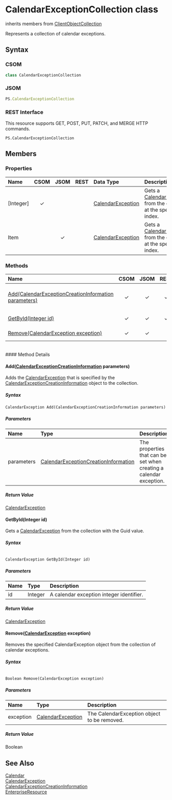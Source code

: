 [comment]: # (Name:CalendarExceptionCollection)
[comment]: # (Type:class)
[comment]: # (Status:Verified)

# <a name="name"></a>CalendarExceptionCollection class

inherits members from [ClientObjectCollection<CalendarException>](https://msdn.microsoft.com/EN-US/library/ee539303)<br/>

<a name="description"></a>Represents a collection of calendar exceptions.

## <a name="syntax"></a>Syntax

### CSOM

```C#
class CalendarExceptionCollection 
```
### JSOM

```JavaScript
PS.CalendarExceptionCollection
```
### REST Interface

This resource supports GET, POST, PUT, PATCH, and MERGE HTTP commands.

```
PS.CalendarExceptionCollection
```

## <a name="members"></a>Members

### <a name="properties"></a>Properties

|**Name**|**CSOM**|**JSOM**|**REST**|**Data Type**|**Description**|
|:-----|:-----:|:-----:|:-----:|:-----|:-----|
|<a name="[Integer]"></a>[Integer]|&#x2713;|||[CalendarException](CalendarException.md)|Gets a [CalendarException](CalendarException.md) from the collection at the specified index.|
|<a name="Item"></a>Item||&#x2713;||[CalendarException](CalendarException.md)|Gets a [CalendarException](CalendarException.md) from the collection at the specified index.|

### <a name="methods"></a>Methods

|**Name**|**CSOM**|**JSOM**|**REST**|**Return Data Type**|**Description**|
|:-----|:-----:|:-----:|:-----:|:-----|:-----|
|[Add(CalendarExceptionCreationInformation parameters)](#Add_[CalendarExceptionCreationInformation]_CalendarExceptionCreationInformation.md__parameters_)|&#x2713;|&#x2713;|&#x2713;|[CalendarException](CalendarException.md)|Adds the [CalendarException](CalendarException.md) that is specified by the [CalendarExceptionCreationInformation](CalendarExceptionCreationInformation.md) object to the collection.|
|[GetById(Integer id)](#GetById_Integer_id_)|&#x2713;|&#x2713;|&#x2713;|[CalendarException](CalendarException.md)|Gets a [CalendarException](CalendarException.md) from the collection with the Guid value.|
|[Remove(CalendarException exception)](#Remove_[CalendarException]_CalendarException.md__exception_)|&#x2713;|&#x2713;||Boolean|Removes the specified [CalendarException](CalendarException.md) from the collection.|

<br/>
#### Method Details

#### <a name="Add_[CalendarExceptionCreationInformation]_CalendarExceptionCreationInformation.md__parameters_"></a>Add([CalendarExceptionCreationInformation](CalendarExceptionCreationInformation.md) parameters)

Adds the [CalendarException](CalendarException.md) that is specified by the [CalendarExceptionCreationInformation](CalendarExceptionCreationInformation.md) object to the collection.

##### Syntax

```
CalendarException Add(CalendarExceptionCreationInformation parameters)
```

##### Parameters

|**Name** |**Type**|**Description**|
|:------ |:----|:------ |
|parameters|[CalendarExceptionCreationInformation](CalendarExceptionCreationInformation.md)|The properties that can be set when creating a calendar exception.

##### Return Value

[CalendarException](CalendarException.md)

#### <a name="GetById_Integer_id_"></a>GetById(Integer id)

Gets a [CalendarException](CalendarException.md) from the collection with the Guid value.

##### Syntax

```

CalendarException GetById(Integer id)

```

##### Parameters

|**Name** |**Type**|**Description**|
|:------ |:----|:------ |
|id| Integer | A calendar exception integer identifier.

##### Return Value

[CalendarException](CalendarException.md)

#### <a name="Remove_[CalendarException]_CalendarException.md__exception_"></a>Remove([CalendarException](CalendarException.md) exception)


 
Removes the specified CalendarException object from the collection of calendar exceptions.

##### Syntax

```

Boolean Remove(CalendarException exception)

```

##### Parameters

|**Name** |**Type**|**Description**|
|:------ |:----|:------ |
|exception| [CalendarException](CalendarException.md) | The CalendarException object to be removed.

##### Return Value

Boolean

## <a name="seeAlso"></a>See Also

[Calendar](Calendar.md)<br/>
[CalendarException](CalendarException.md)<br/>
[CalendarExceptionCreationInformation](CalendarExceptionCreationInformation.md)<br/>
[EnterpriseResource](EnterpriseResource.md)<br/>
